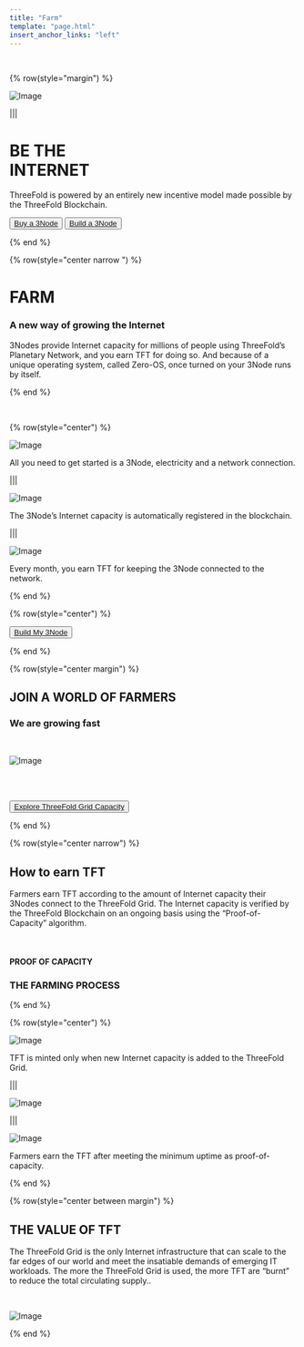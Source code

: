 ```yaml
---
title: "Farm"
template: "page.html"
insert_anchor_links: "left"
---
```


<br>

<!-- section 1 (be the Internet) -->

{% row(style="margin") %}

![Image](farm_header.jpg)

|||

# BE THE <br> INTERNET


ThreeFold is powered by an entirely new incentive model made possible by the ThreeFold Blockchain.


<button>[Buy a 3Node](https://marketplace.3node.global/)</button>
<button>[Build a 3Node](https://library.threefold.me/info/threefold#/tfgrid/farming/threefold__diy_guide)</button>

{% end %}



<!-- section 2 (Farm) -->

{% row(style="center narrow ") %}

# FARM

### A new way of growing the Internet

3Nodes provide Internet capacity for millions of people using ThreeFold’s Planetary Network, and you earn TFT for doing so. And because of a unique operating system, called Zero-OS, once turned on your 3Node runs by itself.

{% end %}

<br>

{% row(style="center") %}

![Image](plug_1.png#mx-auto)
<br>

All you need to get started is a 3Node, electricity and a network connection.

|||

![Image](offer_2.png#mx-auto)
<br>

The 3Node’s Internet capacity is automatically registered in the blockchain.

|||

![Image](Earn_3.png#mx-auto)
<br>

Every month, you earn TFT for keeping the 3Node connected to the network.

{% end %}

{% row(style="center") %}

<button>[Build My 3Node](https://library.threefold.me/info/manual/#/manual__create_farm)</button>


{% end %}



<!-- section 3 (world of farmers) -->

{% row(style="center margin") %}


## JOIN **A WORLD OF FARMERS**

### We are growing fast

<br>

![Image](farm_map.png#mx-auto)

<br>

<br>

<button>[Explore ThreeFold Grid Capacity](https://dashboard.grid.tf/explorer/statistics)</button>


{% end %}

<!-- section 6 (How To Earn TFT) -->

{% row(style="center narrow") %}


## How to earn  **TFT**

Farmers earn TFT according to the amount of Internet capacity their 3Nodes connect to the ThreeFold Grid. The Internet capacity is verified by the ThreeFold Blockchain on an ongoing basis using the “Proof-of-Capacity” algorithm.

<br>

#### PROOF OF CAPACITY

### THE FARMING PROCESS

{% end %}

{% row(style="center") %}

![Image](farm_capacity.png#mx-auto)

TFT is minted only when new Internet capacity is added to the ThreeFold Grid.

|||

![Image](farm_center.png#mx-auto)

|||

![Image](farm_tft.png#mx-auto)

Farmers earn the TFT after meeting the minimum uptime as proof-of-capacity.

{% end %}



<!-- section 7 (THE VALUE OF TFT) -->

{% row(style="center between margin") %}


## THE  **VALUE OF TFT**

The ThreeFold Grid is the only Internet infrastructure that can scale to the far edges of our world and meet the insatiable demands of emerging IT workloads. The more the ThreeFold Grid is used, the more TFT are “burnt” to reduce the total circulating supply..

<br>

![Image](farm_value_tft.jpg#large)

{% end %}

